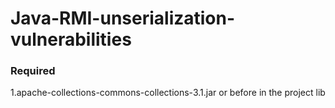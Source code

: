 # Java-RMI-unserialization-vulnerabilities
### Required
1.apache-collections-commons-collections-3.1.jar or before in the project lib
